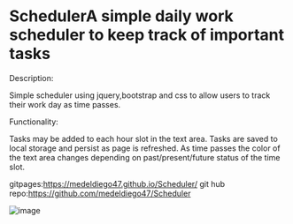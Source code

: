 # SchedulerA simple daily work scheduler to keep track of important tasks

Description:

Simple scheduler using jquery,bootstrap and css to allow users to track their work day as time passes.

Functionality:

Tasks may be added to each hour slot in the text area.
Tasks are saved to local storage and persist as page is refreshed.
As time passes the color of the text area changes depending on past/present/future status of the time slot.

gitpages:https://medeldiego47.github.io/Scheduler/
git hub repo:https://github.com/medeldiego47/Scheduler


![image](https://user-images.githubusercontent.com/109823956/187099355-580b6006-49d5-4402-8dd9-f922cd803ab2.png)
